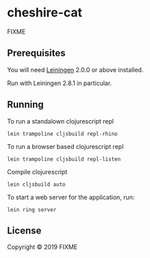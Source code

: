 # cheshire-cat

FIXME

## Prerequisites

You will need [Leiningen][] 2.0.0 or above installed.

Run with Leiningen 2.8.1 in particular.

[leiningen]: https://github.com/technomancy/leiningen

## Running

To run a standalown clojurescript repl

    lein trampoline cljsbuild repl-rhino

To run a browser based clojurescript repl

    lein trampoline cljsbuild repl-listen

Compile clojurescript

    lein cljsbuild auto

To start a web server for the application, run:

    lein ring server

## License

Copyright © 2019 FIXME
